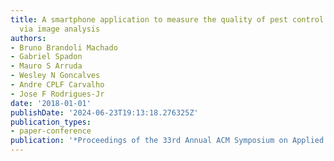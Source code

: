 ```yaml
---
title: A smartphone application to measure the quality of pest control spraying machines
  via image analysis
authors:
- Bruno Brandoli Machado
- Gabriel Spadon
- Mauro S Arruda
- Wesley N Goncalves
- Andre CPLF Carvalho
- Jose F Rodrigues-Jr
date: '2018-01-01'
publishDate: '2024-06-23T19:13:18.276325Z'
publication_types:
- paper-conference
publication: '*Proceedings of the 33rd Annual ACM Symposium on Applied Computing*'
---
```

